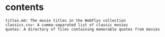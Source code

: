 # contents

    titles.md: The movie titles in the WebFlyx collection
    classics.csv: A comma-separated list of classic movies
    quotes: A directory of files containing memorable quotes from movies
